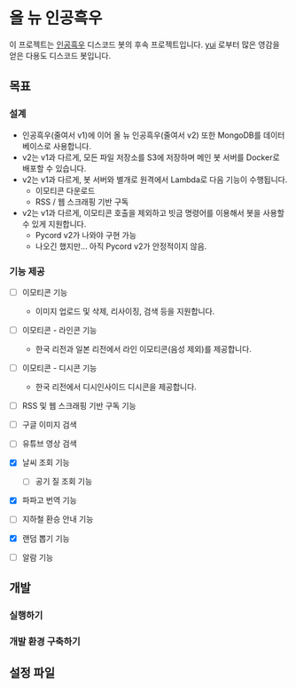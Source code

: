 # 올 뉴 인공흑우

이 프로젝트는 [인공흑우](https://github.com/Hazealign/black-angus-bot) 디스코드 봇의 후속 프로젝트입니다. [yui](https://github.com/item4/yui) 로부터 많은 영감을 얻은 다용도 디스코드 봇입니다.

## 목표

### 설계

 - 인공흑우(줄여서 v1)에 이어 올 뉴 인공흑우(줄여서 v2) 또한 MongoDB를 데이터베이스로 사용합니다.
 - v2는 v1과 다르게, 모든 파일 저장소를 S3에 저장하며 메인 봇 서버를 Docker로 배포할 수 있습니다.
 - v2는 v1과 다르게, 봇 서버와 별개로 원격에서 Lambda로 다음 기능이 수행됩니다.
   - 이모티콘 다운로드
   - RSS / 웹 스크래핑 기반 구독
 - v2는 v1과 다르게, 이모티콘 호출을 제외하고 빗금 명령어를 이용해서 봇을 사용할 수 있게 지원합니다.
   - Pycord v2가 나와야 구현 가능
   - 나오긴 했지만... 아직 Pycord v2가 안정적이지 않음.

### 기능 제공

 - [ ] 이모티콘 기능
   - 이미지 업로드 및 삭제, 리사이징, 검색 등을 지원합니다.
 - [ ] 이모티콘 - 라인콘 기능
   - 한국 리전과 일본 리전에서 라인 이모티콘(음성 제외)를 제공합니다.
 - [ ] 이모티콘 - 디시콘 기능
   - 한국 리전에서 디시인사이드 디시콘을 제공합니다.
 - [ ] RSS 및 웹 스크래핑 기반 구독 기능
 - [ ] 구글 이미지 검색
 - [ ] 유튜브 영상 검색
 - [x] 날씨 조회 기능
   - [ ] 공기 질 조회 기능
 - [x] 파파고 번역 기능
 - [ ] 지하철 환승 안내 기능
 - [x] 랜덤 뽑기 기능
 - [ ] 알람 기능


## 개발

### 실행하기


### 개발 환경 구축하기


## 설정 파일
